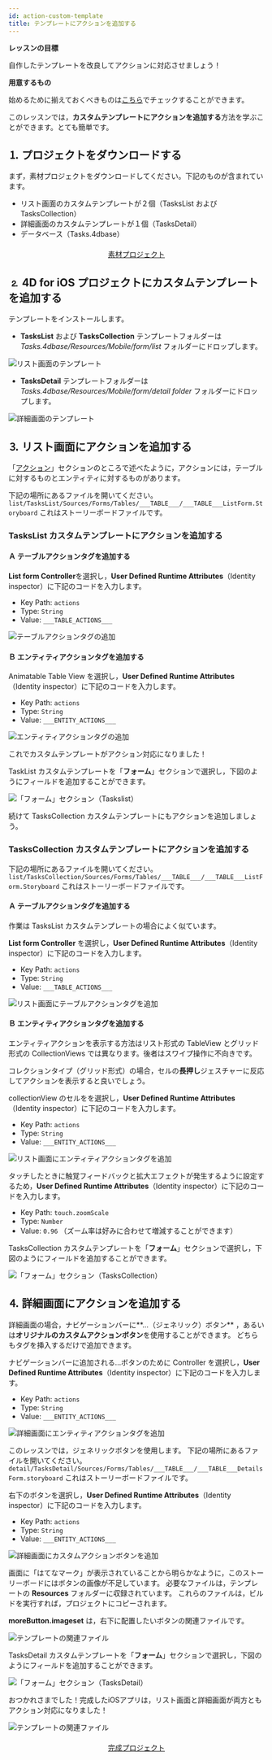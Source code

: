 ```yaml
---
id: action-custom-template
title: テンプレートにアクションを追加する
---
```


<div class = "objectives"> 

**レッスンの目標**

自作したテンプレートを改良してアクションに対応させましょう！</div> <div class = "prerequisites"> 

**用意するもの**

始めるために揃えておくべきものは[こちら](prerequisites.html)でチェックすることができます。</div> 

このレッスンでは，**カスタムテンプレートにアクションを追加する**方法を学ぶことができます。とても簡単です。

## ⒈ プロジェクトをダウンロードする

まず，素材プロジェクトをダウンロードしてください。下記のものが含まれています。

* リスト画面のカスタムテンプレートが２個（TasksList および TasksCollection）
* 詳細画面のカスタムテンプレートが１個（TasksDetail）
* データベース（Tasks.4dbase）

<div style="text-align: center; margin-top: 20px; margin-bottom: 20px">
  <p>
    

<a class="button"
href="../assets/en/actions/TasksCustomStarter.zip">素材プロジェクト</a>

  </p>
</div>

## ⒉ 4D for iOS プロジェクトにカスタムテンプレートを追加する

テンプレートをインストールします。

* **TasksList** および **TasksCollection** テンプレートフォルダーは *Tasks.4dbase/Resources/Mobile/form/list* フォルダーにドロップします。 

![リスト画面のテンプレート](assets/en/actions/Listform-templates.png)

* **TasksDetail** テンプレートフォルダーは *Tasks.4dbase/Resources/Mobile/form/detail folder* フォルダーにドロップします。

![詳細画面のテンプレート](assets/en/actions/Detailform-template.png)

## ⒊ リスト画面にアクションを追加する

「[アクション](actions.html)」セクションのところで述べたように，アクションには，テーブルに対するものとエンティティに対するものがあります。

下記の場所にあるファイルを開いてください。 ```list/TasksList/Sources/Forms/Tables/___TABLE___/___TABLE___ListForm.Storyboard``` これはストーリーボードファイルです。

### TasksList カスタムテンプレートにアクションを追加する

#### Ａ テーブルアクションタグを追加する

**List form Controller**を選択し，**User Defined Runtime Attributes**（Identity inspector）に下記のコードを入力します。

* Key Path: ```actions```
* Type: ```String```
* Value: ```___TABLE_ACTIONS___```

![テーブルアクションタグの追加](assets/en/actions/Add-table-tag-taskslist.png)

#### Ｂ エンティティアクションタグを追加する

Animatable Table View を選択し，**User Defined Runtime Attributes**（Identity inspector）に下記のコードを入力します。

* Key Path: ```actions```
* Type: ```String```
* Value: ```___ENTITY_ACTIONS___```

![エンティティアクションタグの追加](assets/en/actions/Add-entity-tag-taskslist.png)

これでカスタムテンプレートがアクション対応になりました！

TaskList カスタムテンプレートを「**フォーム**」セクションで選択し，下図のようにフィールドを追加することができます。

![「フォーム」セクション（Taskslist）](assets/en/actions/listform-taskslist-forms-section.png)

続けて TasksCollection カスタムテンプレートにもアクションを追加しましょう。

### TasksCollection カスタムテンプレートにアクションを追加する

下記の場所にあるファイルを開いてください。 ```list/TasksCollection/Sources/Forms/Tables/___TABLE___/___TABLE___ListForm.Storyboard``` これはストーリーボードファイルです。

#### Ａ テーブルアクションタグを追加する

作業は TasksList カスタムテンプレートの場合によく似ています。

**List form Controller** を選択し，**User Defined Runtime Attributes**（Identity inspector）に下記のコードを入力します。

* Key Path: ```actions```
* Type: ```String```
* Value: ```___TABLE_ACTIONS___```

![リスト画面にテーブルアクションタグを追加](assets/en/actions/Add-collection-table-tag-taskslist.png)

#### Ｂ エンティティアクションタグを追加する

エンティティアクションを表示する方法はリスト形式の TableView とグリッド形式の CollectionViews では異なります。後者はスワイプ操作に不向きです。

コレクションタイプ（グリッド形式）の場合，セルの**長押し**ジェスチャーに反応してアクションを表示すると良いでしょう。

collectionView のセルをを選択し，**User Defined Runtime Attributes**（Identity inspector）に下記のコードを入力します。

* Key Path: ```actions```
* Type: ```String```
* Value: ```___ENTITY_ACTIONS___```

![リスト画面にエンティティアクションタグを追加](assets/en/actions/Add-collection-entity-tag-taskslist.png)

タッチしたときに触覚フィードバックと拡大エフェクトが発生するように設定するため，**User Defined Runtime Attributes**（Identity inspector）に下記のコードを入力します。

* Key Path: ```touch.zoomScale```
* Type: ```Number```
* Value: ```0.96``` （ズーム率は好みに合わせて増減することができます）

TasksCollection カスタムテンプレートを「**フォーム**」セクションで選択し，下図のようにフィールドを追加することができます。

![「フォーム」セクション（TasksCollection）](assets/en/actions/listform-taskscollection-forms-section.png)

## ⒋ 詳細画面にアクションを追加する

詳細画面の場合，ナビゲーションバーに**…（ジェネリック）ボタン** ，あるいは**オリジナルのカスタムアクションボタン**を使用することができます。 どちらもタグを挿入するだけで追加できます。

ナビゲーションバーに追加される…ボタンのために Controller を選択し，**User Defined Runtime Attributes**（Identity inspector）に下記のコードを入力します。

* Key Path: ```actions```
* Type: ```String```
* Value: ```___ENTITY_ACTIONS___```

![詳細画面にエンティティアクションタグを追加](assets/en/actions/Detail-form-action-navigationBar.png)

このレッスンでは，ジェネリックボタンを使用します。 下記の場所にあるファイルを開いてください。 ```detail/TasksDetail/Sources/Forms/Tables/___TABLE___/___TABLE___DetailsForm.storyboard``` これはストーリーボードファイルです。

右下のボタンを選択し，**User Defined Runtime Attributes**（Identity inspector）に下記のコードを入力します。

* Key Path: ```actions```
* Type: ```String```
* Value: ```___ENTITY_ACTIONS___```

![詳細画面にカスタムアクションボタンを追加](assets/en/actions/Detail-form-action-custom-action-Button.png)

画面に「はてなマーク」が表示されていることから明らかなように，このストーリーボードにはボタンの画像が不足しています。 必要なファイルは，テンプレートの **Resources** フォルダーに収録されています。 これらのファイルは，ビルドを実行すれば，プロジェクトにコピーされます。

**moreButton.imageset** は，右下に配置したいボタンの関連ファイルです。

![テンプレートの関連ファイル](assets/en/actions/Template-Ressources.png)

TasksDetail カスタムテンプレートを「**フォーム**」セクションで選択し，下図のようにフィールドを追加することができます。

![「フォーム」セクション（TasksDetail）](assets/en/actions/detailform-forms-section.png)

おつかれさまでした！完成したiOSアプリは，リスト画面と詳細画面が両方ともアクション対応になりました！

![テンプレートの関連ファイル](assets/en/actions/ListForm-entity-action-tableview.png)

<div style="text-align: center; margin-top: 20px; margin-bottom: 20px">
  <p>
    

<a class="button"
href="../assets/en/actions/TasksCustomFinal.zip">完成プロジェクト</a>

  </p>
</div>